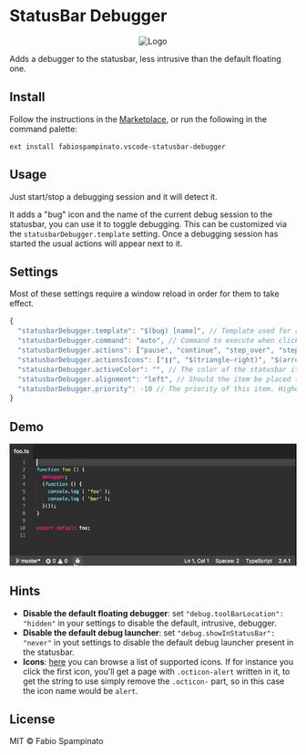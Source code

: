 # StatusBar Debugger

<p align="center">
  <img src="https://raw.githubusercontent.com/fabiospampinato/vscode-statusbar-debugger/master/resources/logo-128x128.png" alt="Logo">
</p>

Adds a debugger to the statusbar, less intrusive than the default floating one.

## Install

Follow the instructions in the [Marketplace](https://marketplace.visualstudio.com/items?itemName=fabiospampinato.vscode-statusbar-debugger), or run the following in the command palette:

```shell
ext install fabiospampinato.vscode-statusbar-debugger
```

## Usage

Just start/stop a debugging session and it will detect it.

It adds a "bug" icon and the name of the current debug session to the statusbar, you can use it to toggle debugging. This can be customized via the `statusbarDebugger.template` setting. Once a debugging session has started the usual actions will appear next to it.

## Settings

Most of these settings require a window reload in order for them to take effect.

```js
{
  "statusbarDebugger.template": "$(bug) [name]", // Template used for rendering the statusbar item, by default a "bug" icon and the name of the current debug session
  "statusbarDebugger.command": "auto", // Command to execute when clicking the "bug" icon. Possible values are: "start" always start the active configuration, "select" always ask to select the configuration, "auto" start debugging if it detects only one configuration and ask for a selection if there are more than one. If a debug session is active the command will always be to stop it
  "statusbarDebugger.actions": ["pause", "continue", "step_over", "step_into", "step_out", "restart", "stop"], // List of enabled actions' buttons
  "statusbarDebugger.actionsIcons": ["❙❙", "$(triangle-right)", "$(arrow-right)", "$(arrow-down)", "$(arrow-up)", "$(mail-reply)", "$(primitive-square)"], // Icons for the actions' buttons
  "statusbarDebugger.activeColor": "", // The color of the statusbar item when debugging
  "statusbarDebugger.alignment": "left", // Should the item be placed to the left or right?
  "statusbarDebugger.priority": -10 // The priority of this item. Higher value means the item should be shown more to the left
}
```

## Demo

![Demo](resources/demo.gif)

## Hints

- **Disable the default floating debugger**: set `"debug.toolBarLocation": "hidden"` in your settings to disable the default, intrusive, debugger.
- **Disable the default debug launcher**: set `"debug.showInStatusBar": "never"` in yout settings to disable the default debug launcher present in the statusbar.
- **Icons**: [here](https://octicons.github.com/) you can browse a list of supported icons. If for instance you click the first icon, you'll get a page with `.octicon-alert` written in it, to get the string to use simply remove the `.octicon-` part, so in this case the icon name would be `alert`.

## License

MIT © Fabio Spampinato
